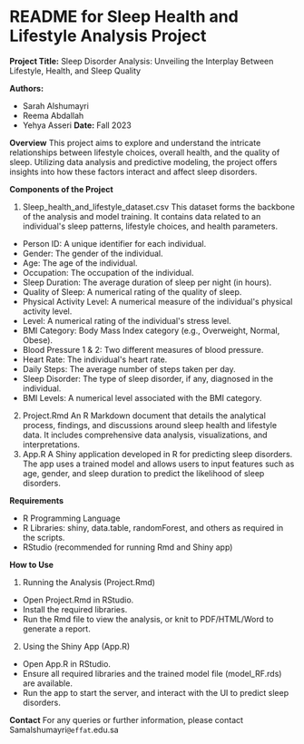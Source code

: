 # README for Sleep Health and Lifestyle Analysis Project


**Project Title:**
Sleep Disorder Analysis: Unveiling the Interplay Between Lifestyle, Health, and Sleep Quality

**Authors:**
- Sarah Alshumayri 
- Reema Abdallah 
- Yehya Asseri 
**Date:**
Fall 2023

**Overview**
This project aims to explore and understand the intricate relationships between lifestyle choices, overall health, and the quality of sleep. Utilizing data analysis and predictive modeling, the project offers insights into how these factors interact and affect sleep disorders.


**Components of the Project**
1. Sleep_health_and_lifestyle_dataset.csv
This dataset forms the backbone of the analysis and model training. It contains data related to an individual's sleep patterns, lifestyle choices, and health parameters.

- Person ID: A unique identifier for each individual.
- Gender: The gender of the individual.
- Age: The age of the individual.
- Occupation: The occupation of the individual.
- Sleep Duration: The average duration of sleep per night (in hours).
- Quality of Sleep: A numerical rating of the quality of sleep.
- Physical Activity Level: A numerical measure of the individual's physical activity level.
-  Level: A numerical rating of the individual's stress level.
- BMI Category: Body Mass Index category (e.g., Overweight, Normal, Obese).
- Blood Pressure 1 & 2: Two different measures of blood pressure.
- Heart Rate: The individual's heart rate.
- Daily Steps: The average number of steps taken per day.
- Sleep Disorder: The type of sleep disorder, if any, diagnosed in the individual.
- BMI Levels: A numerical level associated with the BMI category.

2. Project.Rmd
An R Markdown document that details the analytical process, findings, and discussions around sleep health and lifestyle data. It includes comprehensive data analysis, visualizations, and interpretations.
3. App.R
A Shiny application developed in R for predicting sleep disorders. The app uses a trained model and allows users to input features such as age, gender, and sleep duration to predict the likelihood of sleep disorders.

**Requirements**
- R Programming Language
- R Libraries: shiny, data.table, randomForest, and others as required in the scripts.
- RStudio (recommended for running Rmd and Shiny app)

**How to Use**
1. Running the Analysis (Project.Rmd)

- Open Project.Rmd in RStudio.
- Install the required libraries.
- Run the Rmd file to view the analysis, or knit to PDF/HTML/Word to generate a report.
2. Using the Shiny App (App.R)

- Open App.R in RStudio.
- Ensure all required libraries and the trained model file (model_RF.rds) are available.
- Run the app to start the server, and interact with the UI to predict sleep disorders.

**Contact**
For any queries or further information, please contact Samalshumayri`@effat`.edu.sa
